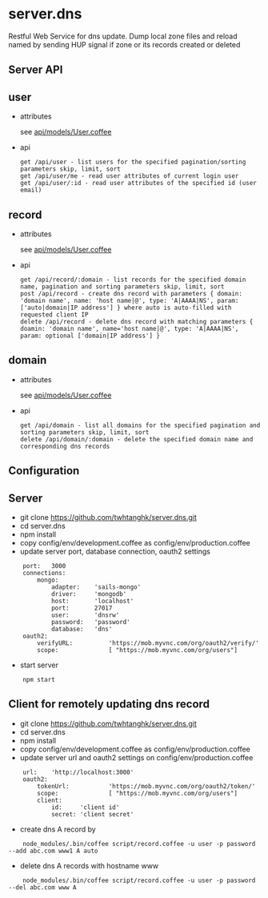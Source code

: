 # server.dns
Restful Web Service for dns update. Dump local zone files and reload named by sending HUP signal if zone or its records created or deleted

Server API
----------
## user

* attributes

	see [api/models/User.coffee](https://github.com/twhtanghk/server.dns/blob/master/api/models/User.coffee)
		
* api

	```
	get /api/user - list users for the specified pagination/sorting parameters skip, limit, sort
	get /api/user/me - read user attributes of current login user
	get /api/user/:id - read user attributes of the specified id (user email)
    ```
    
## record
* attributes

	see [api/models/User.coffee](https://github.com/twhtanghk/server.dns/blob/master/api/models/Record.coffee)
		
* api

	```
	get /api/record/:domain - list records for the specified domain name, pagination and sorting parameters skip, limit, sort
	post /api/record - create dns record with parameters { domain: 'domain name', name: 'host name|@', type: 'A|AAAA|NS', param: ['auto|domain|IP address'] } where auto is auto-filled with requested client IP
	delete /api/record - delete dns record with matching parameters { doamin: 'domain name', name='host name|@', type: 'A|AAAA|NS', param: optional ['domain|IP address'] } 
	```

## domain
* attributes

	see [api/models/User.coffee](https://github.com/twhtanghk/server.dns/blob/master/api/models/Domain.coffee)
		
* api

	```
	get /api/domain - list all domains for the specified pagination and sorting parameters skip, limit, sort
	delete /api/domain/:domain - delete the specified domain name and corresponding dns records 
	```
	
Configuration
-------------

## Server

*   git clone https://github.com/twhtanghk/server.dns.git
*   cd server.dns
*   npm install
*   copy config/env/development.coffee as config/env/production.coffee
*	update server port, database connection, oauth2 settings
```
	port:	3000
	connections:
		mongo:
			adapter:	'sails-mongo'
			driver:		'mongodb'
			host:		'localhost'
			port:		27017
			user:		'dnsrw'
			password:	'password'
			database:	'dns'
	oauth2:
		verifyURL:			'https://mob.myvnc.com/org/oauth2/verify/'
		scope:				[ "https://mob.myvnc.com/org/users"]
```
*	start server
```
	npm start
```

## Client for remotely updating dns record

*   git clone https://github.com/twhtanghk/server.dns.git
*   cd server.dns
*   npm install
*   copy config/env/development.coffee as config/env/production.coffee
*	update server url and oauth2 settings on config/env/production.coffee
```
	url:	'http://localhost:3000'
	oauth2:
		tokenUrl:			'https://mob.myvnc.com/org/oauth2/token/'
		scope:				[ "https://mob.myvnc.com/org/users"]
		client:
			id:		'client id'
			secret: 'client secret'
```
*	create dns A record by
```
	node_modules/.bin/coffee script/record.coffee -u user -p password --add abc.com www1 A auto
```
*	delete dns A records with hostname www
```
	node_modules/.bin/coffee script/record.coffee -u user -p password --del abc.com www A
```